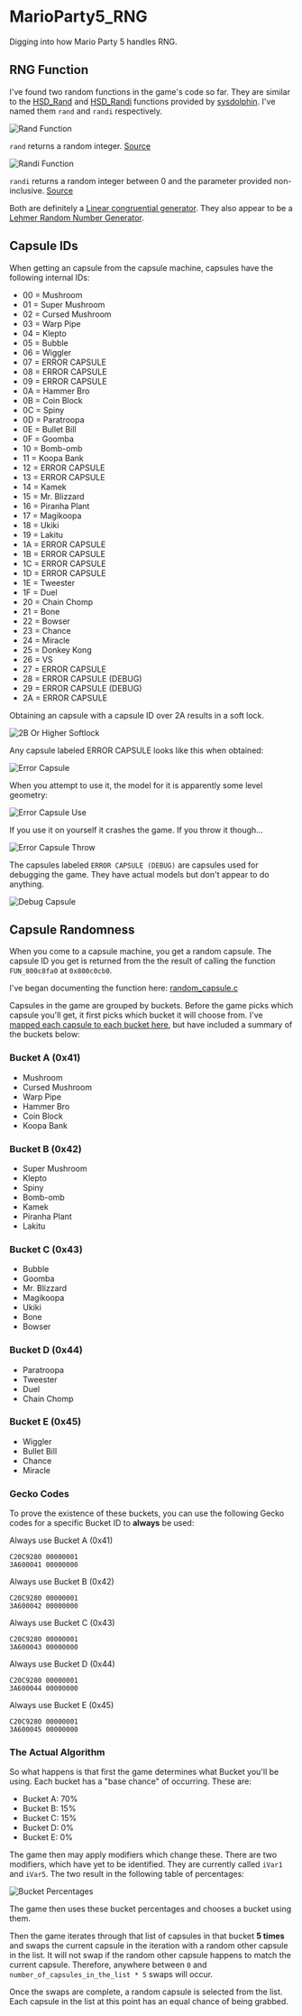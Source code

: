 # MarioParty5_RNG

Digging into how Mario Party 5 handles RNG.

## RNG Function

I've found two random functions in the game's code so far. They are similar to the [HSD_Rand](https://github.com/doldecomp/gnt4/blob/master/src/sysdolphin/random.c#L11) and [HSD_Randi](https://github.com/doldecomp/gnt4/blob/master/src/sysdolphin/random.c#L31) functions provided by [sysdolphin](https://wiki.mariocube.com/index.php/Sysdolphin). I've named them `rand` and `randi` respectively.

![Rand Function](/img/rand.PNG?raw=true "Rand Function")

`rand` returns a random integer. [Source](https://gist.github.com/NicholasMoser/ec152e10388a786d86ec6be85f184b9d)

![Randi Function](/img/randi.PNG?raw=true "Randi Function")

`randi` returns a random integer between 0 and the parameter provided non-inclusive. [Source](https://gist.github.com/NicholasMoser/a17c38d41692364e9cf2e4b86aae1e98)

Both are definitely a [Linear congruential generator](https://en.wikipedia.org/wiki/Linear_congruential_generator). They also appear to be a [Lehmer Random Number Generator](https://en.wikipedia.org/wiki/Lehmer_random_number_generator).

## Capsule IDs

When getting an capsule from the capsule machine, capsules have the following internal IDs:

- 00 = Mushroom
- 01 = Super Mushroom
- 02 = Cursed Mushroom
- 03 = Warp Pipe
- 04 = Klepto
- 05 = Bubble
- 06 = Wiggler
- 07 = ERROR CAPSULE
- 08 = ERROR CAPSULE
- 09 = ERROR CAPSULE
- 0A = Hammer Bro
- 0B = Coin Block
- 0C = Spiny
- 0D = Paratroopa
- 0E = Bullet Bill
- 0F = Goomba
- 10 = Bomb-omb
- 11 = Koopa Bank
- 12 = ERROR CAPSULE
- 13 = ERROR CAPSULE
- 14 = Kamek
- 15 = Mr. Blizzard
- 16 = Piranha Plant
- 17 = Magikoopa
- 18 = Ukiki
- 19 = Lakitu
- 1A = ERROR CAPSULE
- 1B = ERROR CAPSULE
- 1C = ERROR CAPSULE
- 1D = ERROR CAPSULE
- 1E = Tweester
- 1F = Duel
- 20 = Chain Chomp
- 21 = Bone
- 22 = Bowser
- 23 = Chance
- 24 = Miracle
- 25 = Donkey Kong
- 26 = VS
- 27 = ERROR CAPSULE
- 28 = ERROR CAPSULE (DEBUG)
- 29 = ERROR CAPSULE (DEBUG)
- 2A = ERROR CAPSULE

Obtaining an capsule with a capsule ID over 2A results in a soft lock.

![2B Or Higher Softlock](/img/2b_or_higher_softlock.PNG?raw=true "2B Or Higher Softlock")

Any capsule labeled ERROR CAPSULE looks like this when obtained:

![Error Capsule](/img/error_capsule.PNG?raw=true "Error Capsule")

When you attempt to use it, the model for it is apparently some level geometry:

![Error Capsule Use](/img/error_capsule_use.PNG?raw=true "Error Capsule Use")

If you use it on yourself it crashes the game. If you throw it though...

![Error Capsule Throw](/img/error_capsule.GIF?raw=true "Error Capsule Throw")

The capsules labeled `ERROR CAPSULE (DEBUG)` are capsules used for debugging the game. They have actual models but don't appear to do anything.

![Debug Capsule](/img/error_0x29.PNG?raw=true "Debug Capsule")

## Capsule Randomness

When you come to a capsule machine, you get a random capsule. The capsule ID you get is returned from the the result of calling the function `FUN_800c8fa0` at `0x800c0cb0`.

I've began documenting the function here: [random_capsule.c](https://gist.github.com/NicholasMoser/02b477cd16e1d5ea1ba6e8c4cea1333e)

Capsules in the game are grouped by buckets. Before the game picks which capsule you'll get, it first picks which bucket it will choose from. I've [mapped each capsule to each bucket here](https://gist.github.com/NicholasMoser/5beafc9a00269b64469eb7f176990dbb), but have included a summary of the buckets below:

### Bucket A (0x41)

- Mushroom
- Cursed Mushroom
- Warp Pipe
- Hammer Bro
- Coin Block
- Koopa Bank

### Bucket B (0x42)

- Super Mushroom
- Klepto
- Spiny
- Bomb-omb
- Kamek
- Piranha Plant
- Lakitu

### Bucket C (0x43)

- Bubble
- Goomba
- Mr. Blizzard
- Magikoopa
- Ukiki
- Bone
- Bowser

### Bucket D (0x44)

- Paratroopa
- Tweester
- Duel
- Chain Chomp

### Bucket E (0x45)

- Wiggler
- Bullet Bill
- Chance
- Miracle

### Gecko Codes

To prove the existence of these buckets, you can use the following Gecko codes for a specific Bucket ID to **always** be used:

Always use Bucket A (0x41)

```hex
C20C9280 00000001
3A600041 00000000
```

Always use Bucket B (0x42)

```hex
C20C9280 00000001
3A600042 00000000
```

Always use Bucket C (0x43)

```hex
C20C9280 00000001
3A600043 00000000
```

Always use Bucket D (0x44)

```hex
C20C9280 00000001
3A600044 00000000
```

Always use Bucket E (0x45)

```hex
C20C9280 00000001
3A600045 00000000
```

### The Actual Algorithm

So what happens is that first the game determines what Bucket you'll be using. Each bucket has a "base chance" of occurring. These are:

- Bucket A: 70%
- Bucket B: 15%
- Bucket C: 15%
- Bucket D: 0%
- Bucket E: 0%

The game then may apply modifiers which change these. There are two modifiers, which have yet to be identified. They are currently called `iVar1` and `iVar5`. The two result in the following table of percentages:

![Bucket Percentages](/img/bucket.PNG?raw=true "Bucket Percentages")

The game then uses these bucket percentages and chooses a bucket using them.

Then the game iterates through that list of capsules in that bucket **5 times** and swaps the current capsule in the iteration with a random other capsule in the list. It will not swap if the random other capsule happens to match the current capsule. Therefore, anywhere between `0` and `number_of_capsules_in_the_list * 5` swaps will occur.

Once the swaps are complete, a random capsule is selected from the list. Each capsule in the list at this point has an equal chance of being grabbed.
